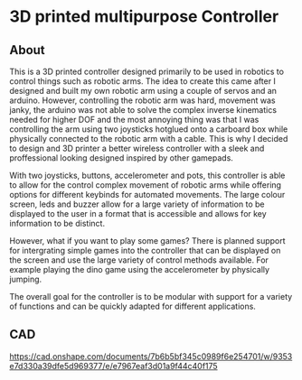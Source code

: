 # 3D printed multipurpose Controller

## About
This is a 3D printed controller designed primarily to be used in robotics to control things such as robotic arms. The idea to create this came after I designed and built my own robotic arm using a couple of servos and an arduino. However, controlling the robotic arm was hard, movement was janky, the arduino was not able to solve the complex inverse kinematics needed for higher DOF and the most annoying thing was that I was controlling the arm using two joysticks hotglued onto a carboard box while physically connected to the robotic arm with a cable. This is why I decided to design and 3D printer a better wireless controller with a sleek and proffessional looking designed inspired by other gamepads. 

With two joysticks, buttons, accelerometer and pots, this controller is able to allow for the control complex movement of robotic arms while offering options for different keybinds for automated movements. The large colour screen, leds and buzzer allow for a large variety of information to be displayed to the user in a format that is accessible and allows for key information to be distinct.

However, what if you want to play some games? There is planned support for intergrating simple games into the controller that can be displayed on the screen and use the large variety of control methods available. For example playing the dino game using the accelerometer by physically jumping. 

The overall goal for the controller is to be modular with support for a variety of functions and can be quickly adapted for different applications.

## CAD
https://cad.onshape.com/documents/7b6b5bf345c0989f6e254701/w/9353e7d330a39dfe5d969377/e/e7967eaf3d01a9f44c40f175
